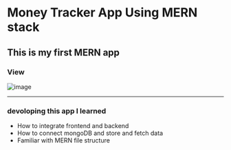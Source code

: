 # Money Tracker App Using MERN stack

## This is my first **MERN** app  
### View
![image](https://github.com/navindunimsara2001/MERN-Money-Tracker-App/assets/141642402/d75a6420-4040-4d26-b104-e0071a544ce2)

____________________________________________________________________________
### devoloping this app I learned
* How to integrate frontend and backend
* How to connect mongoDB and store and fetch data
* Familiar with MERN file structure
